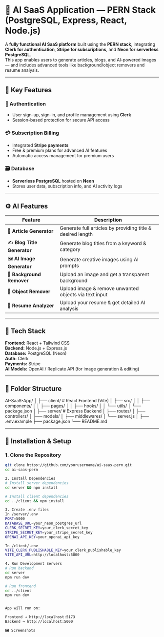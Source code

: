 # 🚀 AI SaaS Application — PERN Stack (PostgreSQL, Express, React, Node.js)

A **fully functional AI SaaS platform** built using the **PERN stack**, integrating **Clerk for authentication**, **Stripe for subscriptions**, and **Neon for serverless PostgreSQL**.  
This app enables users to generate articles, blogs, and AI-powered images — and includes advanced tools like background/object removers and resume analysis.

---

## 🧠 Key Features

### 🔐 Authentication
- User sign-up, sign-in, and profile management using **Clerk**
- Session-based protection for secure API access

### 💳 Subscription Billing
- Integrated **Stripe payments**
- Free & premium plans for advanced AI features
- Automatic access management for premium users

### 🗃️ Database
- **Serverless PostgreSQL** hosted on **Neon**
- Stores user data, subscription info, and AI activity logs

---

## ⚙️ AI Features

| Feature | Description |
|----------|-------------|
| 📝 **Article Generator** | Generate full articles by providing title & desired length |
| ✍️ **Blog Title Generator** | Generate blog titles from a keyword & category |
| 🖼️ **AI Image Generator** | Generate creative images using AI prompts |
| 🔲 **Background Remover** | Upload an image and get a transparent background |
| 🎯 **Object Remover** | Upload image & remove unwanted objects via text input |
| 📄 **Resume Analyzer** | Upload your resume & get detailed AI analysis |

---

## 🧩 Tech Stack

**Frontend:** React + Tailwind CSS  
**Backend:** Node.js + Express.js  
**Database:** PostgreSQL (Neon)  
**Auth:** Clerk  
**Payments:** Stripe  
**AI Models:** OpenAI / Replicate API (for image generation & editing)

---

## 🧱 Folder Structure

AI-SaaS-App/
│
├── client/ # React Frontend (Vite)
│ ├── src/
│ │ ├── components/
│ │ ├── pages/
│ │ ├── hooks/
│ │ └── utils/
│ └── package.json
│
├── server/ # Express Backend
│ ├── routes/
│ ├── controllers/
│ ├── models/
│ ├── middlewares/
│ └── server.js
│
├── .env.example
├── package.json
└── README.md


---

## 🧰 Installation & Setup

### 1. Clone the Repository
```bash
git clone https://github.com/yourusername/ai-saas-pern.git
cd ai-saas-pern

2. Install Dependencies
# Install server dependencies
cd server && npm install

# Install client dependencies
cd ../client && npm install

3. Create .env files
In /server/.env
PORT=5000
DATABASE_URL=your_neon_postgres_url
CLERK_SECRET_KEY=your_clerk_secret_key
STRIPE_SECRET_KEY=your_stripe_secret_key
OPENAI_API_KEY=your_openai_api_key

In /client/.env
VITE_CLERK_PUBLISHABLE_KEY=your_clerk_publishable_key
VITE_API_URL=http://localhost:5000

4. Run Development Servers
# Run backend
cd server
npm run dev

# Run frontend
cd ../client
npm run dev


App will run on:

Frontend → http://localhost:5173  
Backend → http://localhost:5000

🖼️ Screenshots

